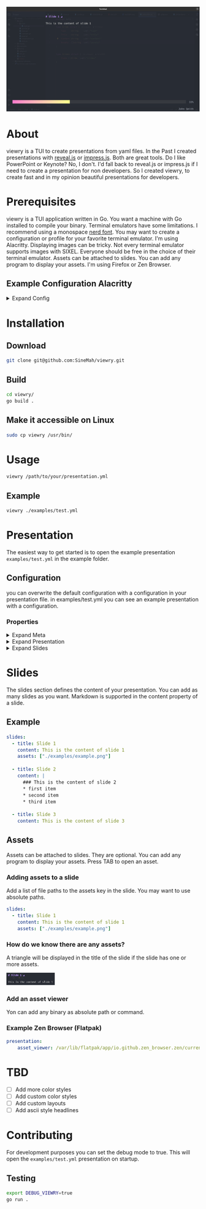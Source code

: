 <p align="center" markdown="1" style="max-width: 100%">
  <img src="examples/Screenshot_1.png" width="752" alt="viewry example" style="max-width: 100%" />
</p>

# About
viewry is a TUI to create presentations from yaml files. In the Past I created presentations with [reveal.js](https://revealjs.com/) or [impress.js](https://impress.js.org/). Both are great tools.
Do I like PowerPoint or Keynote? No, I don't. I'd fall back to reveal.js or impress.js if I need to create a presentation for non developers. 
So I created viewry, to create fast and in my opinion beautiful presentations for developers.

# Prerequisites
viewry is a TUI application written in Go. You want a machine with Go installed to compile your binary.
Terminal emulators have some limitations. I recommend using a monospace [nerd font](https://www.nerdfonts.com/font-downloads). You may want to create a configuration or profile for your favorite terminal emulator.
I'm using Alacritty. 
Displaying images can be tricky. Not every terminal emulator supports images with SIXEL. Everyone should be free in the choice of their terminal emulator.
Assets can be attached to slides. You can add any program to display your assets. I'm using Firefox or Zen Browser. 

## Example Configuration Alacritty
<details>
  <summary>Expand Config</summary>

```toml
[shell]
program = "/bin/zsh"
args = ["-l"]

[font]
normal = { family = "Hack", style = "Regular" }
size = 15.0
offset = { x = 0, y = 1 }

# Colors (One Dark)
[colors.primary]
background = '#282c34'
foreground = '#abb2bf'

[colors.normal]
black   = '#1e2127'
red     = '#e06c75'
green   = '#98c379'
yellow  = '#d19a66'
blue    = '#61afef'
magenta = '#c678dd'
cyan    = '#56b6c2'
white   = '#abb2bf'

[colors.bright]
black   = '#5c6370'
red     = '#e06c75'
green   = '#98c379'
yellow  = '#d19a66'
blue    = '#61afef'
magenta = '#c678dd'
cyan    = '#56b6c2'
white   = '#ffffff'

[colors.cursor]
text = "#5C6370"
cursor = "#5C6370"

[cursor.style]
shape = "Block"
blinking = "Never"

[mouse]
bindings = [
  { mouse = "Right", action = "Paste" },
]

[window]
opacity = 0.85
blur = true
startup_mode = "Maximized"
title = "Terminal"
```
</details>

# Installation

## Download
```bash
git clone git@github.com:SineMah/viewry.git
```

## Build
```bash
cd viewry/
go build .
```

## Make it accessible on Linux
```bash
sudo cp viewry /usr/bin/
```

# Usage
```bash
viewry /path/to/your/presentation.yml 
```

## Example
```bash
viewry ./examples/test.yml
```

# Presentation
The easiest way to get started is to open the example presentation `examples/test.yml` in the example folder.

## Configuration
you can overwrite the default configuration with a configuration in your presentation file.
in examples/test.yml you can see an example presentation with a configuration.

### Properties
<details>
  <summary>Expand Meta</summary>

**meta**

| Property      | Description  | Default |
|---------------|--------------|---------|
| author        | author       |         |
| date          | date         |         |
| company       | company      |         |
| contact.mail  | author mail  |         |
| contact.phone | author phone |         |
</details>

<details>
  <summary>Expand Presentation</summary>

**presentation**

| Property                  | Description                                                         | Default |
|---------------------------|---------------------------------------------------------------------|---------|
| title                     | presentation title                                                  |         |
| description               | presentation description                                            |         |
| config.show_title         | make overview title visible                                         |         |
| config.show_page_status   | shows page progress                                                 |         |
| config.show_author_meta   | make author meta visible in overview                                |         |
| config.asset_viewer       | binary or command for your asset viewer                             |         |
| config.style              | color styles: dracula, light, dark, pink, notty, ascii, tokyo-night | dracula |
| config.page_status_color1 | hex code for page progress                                          | #FF7CCB |
| config.page_status_color2 | hex code for page progress                                          | #FDFF8C |
| tags                      | presentation tags in overview                                       |         |
</details>

<details>
  <summary>Expand Slides</summary>

**slides**

| Property      | Description                             | Default |
|---------------|-----------------------------------------|---------|
| title         | plaintext                               |         |
| content       | plaintext or Markdown                   |         |
| assets        | (optional) list of paths to your assets |         |
</details>

# Slides
The slides section defines the content of your presentation. You can add as many slides as you want.
Markdown is supported in the content property of a slide.

## Example
```yaml
slides:
  - title: Slide 1
    content: This is the content of slide 1
    assets: ["./examples/example.png"]
    
  - title: Slide 2
    content: |
      ### This is the content of slide 2
      * first item
      * second item
      * third item

  - title: Slide 3
    content: This is the content of slide 3
```

## Assets
Assets can be attached to slides. They are optional. You can add any program to display your assets.
Press TAB to open an asset.

### Adding assets to a slide
Add a list of file paths to the assets key in the slide. You may want to use absolute paths.
```yaml
slides:
  - title: Slide 1
    content: This is the content of slide 1
    assets: ["./examples/example.png"]
```

### How do we know there are any assets?
A triangle will be displayed in the title of the slide if the slide has one or more assets.
<p align="left" markdown="1" style="max-width: 50%">
  <img src="examples/Screenshot_2.png" width="300" alt="viewry example" style="max-width: 50%" />
</p>

### Add an asset viewer
Yon can add any binary as absolute path or command.
### Example Zen Browser (Flatpak)
```yaml
presentation:
    asset_viewer: /var/lib/flatpak/app/io.github.zen_browser.zen/current/active/files/zen/zen-bin
```

# TBD
* [ ] Add more color styles
* [ ] Add custom color styles
* [ ] Add custom layouts
* [ ] Add ascii style headlines

# Contributing
For development purposes you can set the debug mode to true. This will open the `examples/test.yml` presentation on startup.

## Testing
```bash
export DEBUG_VIEWRY=true
go run .
```